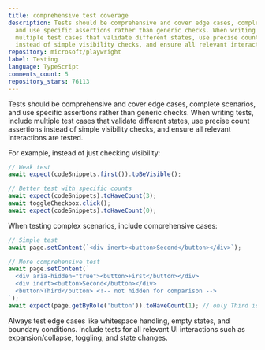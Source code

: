 ```yaml
---
title: comprehensive test coverage
description: Tests should be comprehensive and cover edge cases, complete scenarios,
  and use specific assertions rather than generic checks. When writing tests, include
  multiple test cases that validate different states, use precise count assertions
  instead of simple visibility checks, and ensure all relevant interactions are tested.
repository: microsoft/playwright
label: Testing
language: TypeScript
comments_count: 5
repository_stars: 76113
---
```


Tests should be comprehensive and cover edge cases, complete scenarios, and use specific assertions rather than generic checks. When writing tests, include multiple test cases that validate different states, use precise count assertions instead of simple visibility checks, and ensure all relevant interactions are tested.

For example, instead of just checking visibility:
```ts
// Weak test
await expect(codeSnippets.first()).toBeVisible();

// Better test with specific counts
await expect(codeSnippets).toHaveCount(3);
await toggleCheckbox.click();
await expect(codeSnippets).toHaveCount(0);
```

When testing complex scenarios, include comprehensive cases:
```ts
// Simple test
await page.setContent(`<div inert><button>Second</button></div>`);

// More comprehensive test
await page.setContent(`
  <div aria-hidden="true"><button>First</button></div>
  <div inert><button>Second</button></div>
  <button>Third</button> <!-- not hidden for comparison -->
`);
await expect(page.getByRole('button')).toHaveCount(1); // only Third is visible
```

Always test edge cases like whitespace handling, empty states, and boundary conditions. Include tests for all relevant UI interactions such as expansion/collapse, toggling, and state changes.